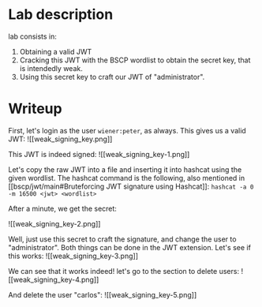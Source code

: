 
# Lab description

lab consists in:
1. Obtaining a valid JWT
2. Cracking this JWT with the BSCP wordlist to obtain the secret key, that is intendedly weak.
3. Using this secret key to craft our JWT of "administrator".

# Writeup

First, let's login as the user `wiener:peter`, as always. This gives us a valid JWT:
![[weak_signing_key.png]]

This JWT is indeed signed:
![[weak_signing_key-1.png]]

Let's copy the raw JWT into a file and inserting it into hashcat using the given wordlist. The hashcat command is the following, also mentioned in [[bscp/jwt/main#Bruteforcing JWT signature using Hashcat]]:
`hashcat -a 0 -m 16500 <jwt> <wordlist>`

After a minute, we get the secret:

![[weak_signing_key-2.png]]

Well, just use this secret to craft the signature, and change the user to "administrator". Both things can be done in the JWT extension. Let's see if this works:
![[weak_signing_key-3.png]]

We can see that it works indeed! let's go to the section to delete users:
![[weak_signing_key-4.png]]

And delete the user "carlos":
![[weak_signing_key-5.png]]




